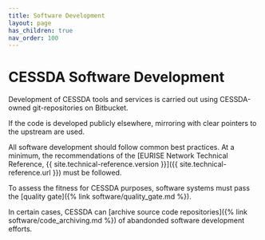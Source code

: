 ```yaml
---
title: Software Development
layout: page
has_children: true
nav_order: 100
---
```


# CESSDA Software Development

Development of CESSDA tools and services is carried out using CESSDA-owned git-repositories on Bitbucket.

If the code is developed publicly elsewhere, mirroring with clear pointers to the upstream are used.

All software development should follow common best practices.
At a minimum, the recommendations of the
[EURISE Network Technical Reference, {{ site.technical-reference.version }}]({{ site.technical-reference.url }})
must be followed.

To assess the fitness for CESSDA purposes, software systems must pass the [quality gate]({% link software/quality_gate.md %}).

In certain cases, CESSDA can [archive source code repositories]({% link software/code_archiving.md %})
of abandonded software development efforts.
